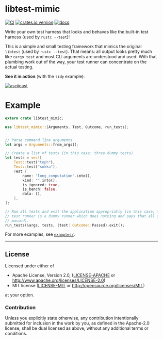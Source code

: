 libtest-mimic
=============
[![CI](https://github.com/LukasKalbertodt/libtest-mimic/actions/workflows/ci.yml/badge.svg)](https://github.com/LukasKalbertodt/libtest-mimic/actions/workflows/ci.yml)
[![crates.io version](https://img.shields.io/crates/v/libtest-mimic.svg)](https://crates.io/crates/libtest-mimic)
[![docs](https://docs.rs/libtest-mimic/badge.svg)](https://docs.rs/libtest-mimic)

Write your own test harness that looks and behaves like the built-in test harness (used by `rustc --test`)!

This is a simple and small testing framework that mimics the original `libtest` (used by `rustc --test`). That means: all output looks pretty much like `cargo test` and most CLI arguments are understood and used. With that plumbing work out of the way, your test runner can concentrate on the actual testing.

**See it in action** (with the `tidy` example):

[![asciicast](https://asciinema.org/a/ZBQ5vkwW5VaQCn7VGohuNFxr2.png)](https://asciinema.org/a/ZBQ5vkwW5VaQCn7VGohuNFxr2)


# Example

```rust
extern crate libtest_mimic;

use libtest_mimic::{Arguments, Test, Outcome, run_tests};


// Parse command line arguments
let args = Arguments::from_args();

// Create a list of tests (in this case: three dummy tests)
let tests = vec![
    Test::test("toph"),
    Test::test("sokka"),
    Test {
        name: "long_computation".into(),
        kind: "".into(),
        is_ignored: true,
        is_bench: false,
        data: (),
    },
];

// Run all tests and exit the application appropriatly (in this case, the
// test runner is a dummy runner which does nothing and says that all s
// passed).
run_tests(&args, tests, |test| Outcome::Passed).exit();
```

For more examples, see [`examples/`](https://github.com/LukasKalbertodt/libtest-mimic/tree/master/examples).

---

## License

Licensed under either of

 * Apache License, Version 2.0, ([LICENSE-APACHE](LICENSE-APACHE) or http://www.apache.org/licenses/LICENSE-2.0)
 * MIT license ([LICENSE-MIT](LICENSE-MIT) or http://opensource.org/licenses/MIT)

at your option.

### Contribution

Unless you explicitly state otherwise, any contribution intentionally submitted
for inclusion in the work by you, as defined in the Apache-2.0 license, shall
be dual licensed as above, without any additional terms or conditions.
